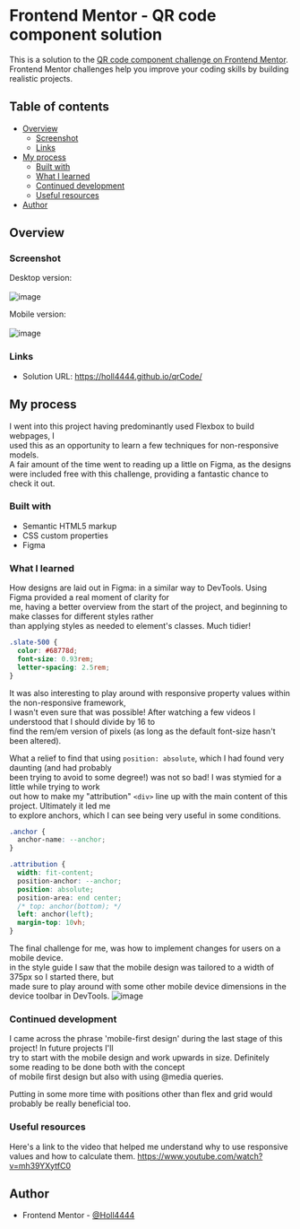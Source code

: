 # Frontend Mentor - QR code component solution

This is a solution to the [QR code component challenge on Frontend Mentor](https://www.frontendmentor.io/challenges/qr-code-component-iux_sIO_H). Frontend Mentor challenges help you improve your coding skills by building realistic projects. 

## Table of contents

- [Overview](#overview)
  - [Screenshot](#screenshot)
  - [Links](#links)
- [My process](#my-process)
  - [Built with](#built-with)
  - [What I learned](#what-i-learned)
  - [Continued development](#continued-development)
  - [Useful resources](#useful-resources)
- [Author](#author)

## Overview

### Screenshot
Desktop version:\
\
![image](https://github.com/user-attachments/assets/6ae749e0-8c5a-4760-8bc2-89b34b0aad00)

Mobile version:\
\
![image](https://github.com/user-attachments/assets/581fbf8c-d570-4394-a94d-47129df6128d)


### Links

- Solution URL: https://holl4444.github.io/qrCode/

## My process
I went into this project having predominantly used Flexbox to build webpages, I\
used this as an opportunity to learn a few techniques for non-responsive models.\
A fair amount of the time went to reading up a little on Figma, as the designs\
were included free with this challenge, providing a fantastic chance to check it out.

### Built with

- Semantic HTML5 markup
- CSS custom properties
- Figma

### What I learned

How designs are laid out in Figma: in a similar way to DevTools. Using Figma provided a real moment of clarity for\
me, having a better overview from the start of the project, and beginning to make classes for different styles rather\
than applying styles as needed to element's classes. Much tidier!

```css
.slate-500 {
  color: #68778d;
  font-size: 0.93rem;
  letter-spacing: 2.5rem;
}
```
It was also interesting to play around with responsive property values within the non-responsive framework,\
I wasn't even sure that was possible! After watching a few videos I understood that I should divide by 16 to\
find the rem/em version of pixels (as long as the default font-size hasn't been altered).

What a relief to find that using ``` position: absolute ```, which I had found very daunting (and had probably\
been trying to avoid to some degree!) was not so bad! I was stymied for a little while trying to work\
out how to make my "attribution" ```<div>``` line up with the main content of this project. Ultimately it led me\
to explore anchors, which I can see being very useful in some conditions.

``` css
.anchor {
  anchor-name: --anchor;
}

.attribution {
  width: fit-content;
  position-anchor: --anchor;
  position: absolute;
  position-area: end center;
  /* top: anchor(bottom); */
  left: anchor(left);
  margin-top: 10vh;
}
```
The final challenge for me, was how to implement changes for users on a mobile device.\
in the style guide I saw that the mobile design was tailored to a width of 375px so I started there, but\
made sure to play around with some other mobile device dimensions in the device toolbar in DevTools. ![image](https://github.com/user-attachments/assets/038b9b88-0ad4-44a1-8df1-c428e85cadad)


### Continued development

I came across the phrase 'mobile-first design' during the last stage of this project! In future projects I'll\
try to start with the mobile design and work upwards in size. Definitely some reading to be done both with the concept\
of mobile first design but also with using @media queries.

Putting in some more time with positions other than flex and grid would probably be really beneficial too.


### Useful resources

Here's a link to the video that helped me understand why to use responsive values and how to calculate them.
https://www.youtube.com/watch?v=mh39YXytfC0

## Author

- Frontend Mentor - [@Holl4444](https://www.frontendmentor.io/profile/Holl4444)

